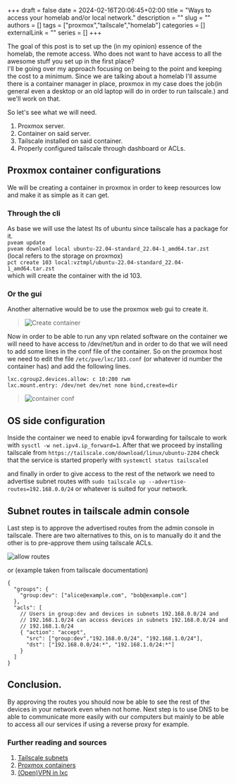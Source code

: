 +++ 
draft = false
date = 2024-02-16T20:06:45+02:00
title = "Ways to access your homelab and/or local network."
description = ""
slug = ""
authors = []
tags = ["proxmox","tailscale","homelab"]
categories = []
externalLink = ""
series = []
+++

The goal of this post is to set up the (in my opinion) essence of the homelab, the remote access. Who does not want to have access to all the awesome stuff you set up in the first place?  
I'll be going over my approach focusing on being to the point and keeping the cost to a minimum. Since we are talking about a homelab I'll assume there is a container manager in place, proxmox in my case does the job(in general even a desktop or an old laptop will do in order to run tailscale.) and we'll work on that.

So let's see what we will need.
1. Proxmox server.
2. Container on said server.
3. Tailscale installed on said container.
4. Properly configured tailscale through dashboard or ACLs.

## Proxmox container configurations
We will be creating a container in proxmox in order to keep resources low and make it as simple as it can get.  

### Through the cli
As base we will use the latest lts of ubuntu since tailscale has a package for it.  
`pveam update`  
`pveam download local ubuntu-22.04-standard_22.04-1_amd64.tar.zst`  
(local refers to the storage on proxmox)  
`pct create 103 local:vztmpl/ubuntu-22.04-standard_22.04-1_amd64.tar.zst`  
which will create the container with the id 103.  

### Or the gui
Another alternative would be to use the proxmox web gui to create it.  
>![Create container](create-ct.png)  


Now in order to be able to run any vpn related software on the container we will need to have access to /dev/net/tun and in order to do that we will need to add some lines in the conf file of the container. So on the proxmox host we need to edit the file `/etc/pve/lxc/103.conf` (or whatever id number the container has) and add the following lines.  
```
lxc.cgroup2.devices.allow: c 10:200 rwm
lxc.mount.entry: /dev/net dev/net none bind,create=dir
```   
>![container conf](ct-conf.png)


## OS side configuration
Inside the container we need to enable ipv4 forwarding for tailscale to work with `sysctl -w net.ipv4.ip_forward=1`. After that we proceed by installing tailscale from `https://tailscale.com/download/linux/ubuntu-2204` check that the service is started properly with `systemctl status tailscaled` 

and finally in order to give access to the rest of the network we need to advertise subnet routes with
`
sudo tailscale up --advertise-routes=192.168.0.0/24
`
or whatever is suited for your network.

## Subnet routes in tailscale admin console

Last step is to approve the advertised routes from the admin console in tailscale. There are two alternatives to this, on is to manually do it and the other is to pre-approve them using tailscale ACLs.

![allow routes](allow-routes.png)

or (example taken from tailscale documentation)

```
{
  "groups": {
    "group:dev": ["alice@example.com", "bob@example.com"]
  },
  "acls": [
    // Users in group:dev and devices in subnets 192.168.0.0/24 and
    // 192.168.1.0/24 can access devices in subnets 192.168.0.0/24 and
    // 192.168.1.0/24
    { "action": "accept",
      "src": ["group:dev","192.168.0.0/24", "192.168.1.0/24"],
      "dst": ["192.168.0.0/24:*", "192.168.1.0/24:*"]
    }
  ]
}
```

## Conclusion.
By approving the routes you should now be able to see the rest of the devices in your network even when not home. Next step is to use DNS to be able to communicate more easily with our computers but mainly to be able to access all our services if using a reverse proxy for example.




### Further reading and sources
1. [Tailscale subnets](https://tailscale.com/kb/1019/subnets)
2. [Proxmox containers](https://pve.proxmox.com/wiki/Linux_Container)
3. [(Open)VPN in lxc](https://pve.proxmox.com/wiki/OpenVPN_in_LXC)
